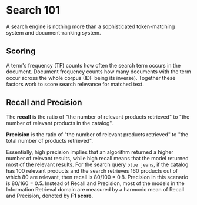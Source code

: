 # Search 101

A search engine is nothing more than a sophisticated token-matching system and document-ranking system.

## Scoring

A term's frequency (TF) counts how often the search term occurs in the document.
Document frequency counts how many documents with the term occur across the whole corpus (IDF being its inverse).
Together these factors work to score search relevance for matched text.

## Recall and Precision

The **recall** is the ratio of "the number of relevant products retrieved" to "the number of relevant products in the catalog".

**Precision** is the ratio of "the number of relevant products retrieved" to "the total number of products retrieved".

Essentially, high precision implies that an algorithm returned a higher number of relevant results, while high recall means that the model returned most of the relevant results.
For the search query `blue jeans`, if the catalog has 100 relevant products and the search retrieves 160 products out of which 80 are relevant, then recall is 80/100 = 0.8.
Precision in this scenario is 80/160 = 0.5.
Instead of Recall and Precision, most of the models in the Information Retrieval domain are measured by a harmonic mean of Recall and Precision, denoted by **F1 score**.